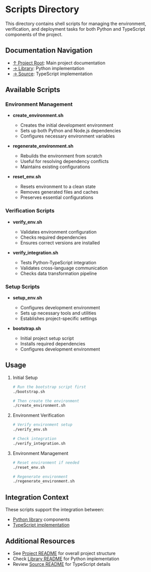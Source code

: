 # Scripts Directory

This directory contains shell scripts for managing the environment, verification, and deployment tasks for both Python and TypeScript components of the project.

## Documentation Navigation

- [↑ Project Root](../README.md): Main project documentation
- [→ Library](../library/README.md): Python implementation
- [→ Source](../src/README.md): TypeScript implementation

## Available Scripts

### Environment Management

- **create_environment.sh**

  - Creates the initial development environment
  - Sets up both Python and Node.js dependencies
  - Configures necessary environment variables

- **regenerate_environment.sh**

  - Rebuilds the environment from scratch
  - Useful for resolving dependency conflicts
  - Maintains existing configurations

- **reset_env.sh**
  - Resets environment to a clean state
  - Removes generated files and caches
  - Preserves essential configurations

### Verification Scripts

- **verify_env.sh**

  - Validates environment configuration
  - Checks required dependencies
  - Ensures correct versions are installed

- **verify_integration.sh**
  - Tests Python-TypeScript integration
  - Validates cross-language communication
  - Checks data transformation pipeline

### Setup Scripts

- **setup_env.sh**

  - Configures development environment
  - Sets up necessary tools and utilities
  - Establishes project-specific settings

- **bootstrap.sh**
  - Initial project setup script
  - Installs required dependencies
  - Configures development environment

## Usage

1. Initial Setup

   ```bash
   # Run the bootstrap script first
   ./bootstrap.sh

   # Then create the environment
   ./create_environment.sh
   ```

2. Environment Verification

   ```bash
   # Verify environment setup
   ./verify_env.sh

   # Check integration
   ./verify_integration.sh
   ```

3. Environment Management

   ```bash
   # Reset environment if needed
   ./reset_env.sh

   # Regenerate environment
   ./regenerate_environment.sh
   ```

## Integration Context

These scripts support the integration between:

- [Python library](../library/README.md) components
- [TypeScript implementation](../src/README.md)

## Additional Resources

- See [Project README](../README.md) for overall project structure
- Check [Library README](../library/README.md) for Python implementation
- Review [Source README](../src/README.md) for TypeScript details
